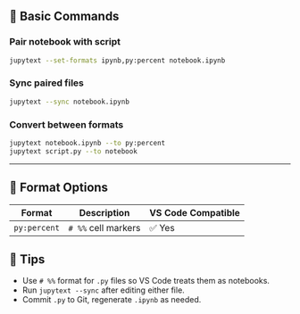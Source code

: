 ## 🔧 Basic Commands

### Pair notebook with script

```bash
jupytext --set-formats ipynb,py:percent notebook.ipynb
```

### Sync paired files

```bash
jupytext --sync notebook.ipynb
```

### Convert between formats

```bash
jupytext notebook.ipynb --to py:percent
jupytext script.py --to notebook
```

---

## 🧾 Format Options

| Format       | Description                      | VS Code Compatible |
| ------------ | -------------------------------- | ------------------ |
| `py:percent` | `# %%` cell markers              | ✅ Yes              |


## 🧠 Tips

* Use `# %%` format for `.py` files so VS Code treats them as notebooks.
* Run `jupytext --sync` after editing either file.
* Commit `.py` to Git, regenerate `.ipynb` as needed.

